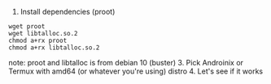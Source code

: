1. Install dependencies (proot)
```
wget proot
wget libtalloc.so.2
chmod a+rx proot
chmod a+rx libtalloc.so.2
```
note: proot and libtalloc is from debian 10 (buster)
3. Pick Androinix or Termux with amd64 (or whatever you're using) distro
4. Let's see if it works
